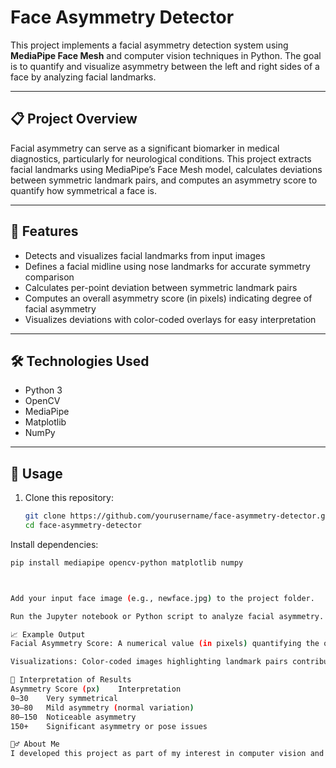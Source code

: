# Face Asymmetry Detector

This project implements a facial asymmetry detection system using **MediaPipe Face Mesh** and computer vision techniques in Python. The goal is to quantify and visualize asymmetry between the left and right sides of a face by analyzing facial landmarks.

---

## 📋 Project Overview

Facial asymmetry can serve as a significant biomarker in medical diagnostics, particularly for neurological conditions. This project extracts facial landmarks using MediaPipe’s Face Mesh model, calculates deviations between symmetric landmark pairs, and computes an asymmetry score to quantify how symmetrical a face is.

---

## 🚀 Features

- Detects and visualizes facial landmarks from input images  
- Defines a facial midline using nose landmarks for accurate symmetry comparison  
- Calculates per-point deviation between symmetric landmark pairs  
- Computes an overall asymmetry score (in pixels) indicating degree of facial asymmetry  
- Visualizes deviations with color-coded overlays for easy interpretation  

---

## 🛠️ Technologies Used

- Python 3  
- OpenCV  
- MediaPipe  
- Matplotlib  
- NumPy  

---

## 📂 Usage

1. Clone this repository:

   ```bash
   git clone https://github.com/yourusername/face-asymmetry-detector.git
   cd face-asymmetry-detector

   
Install dependencies:
   ```bash 
   pip install mediapipe opencv-python matplotlib numpy



Add your input face image (e.g., newface.jpg) to the project folder.

Run the Jupyter notebook or Python script to analyze facial asymmetry.

📈 Example Output
Facial Asymmetry Score: A numerical value (in pixels) quantifying the overall asymmetry.

Visualizations: Color-coded images highlighting landmark pairs contributing most to asymmetry.

🎯 Interpretation of Results
Asymmetry Score (px)	Interpretation
0–30	Very symmetrical
30–80	Mild asymmetry (normal variation)
80–150	Noticeable asymmetry
150+	Significant asymmetry or pose issues

🙋‍♂️ About Me
I developed this project as part of my interest in computer vision and medical imaging. Feel free to explore the notebook and reach out with questions or feedback!

